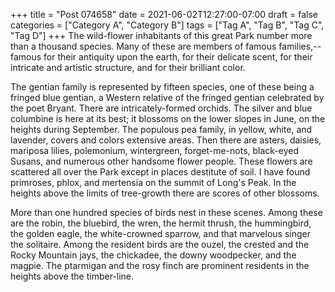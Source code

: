 +++
title = "Post 074658"
date = 2021-06-02T12:27:00-07:00
draft = false
categories = ["Category A", "Category B"]
tags = ["Tag A", "Tag B", "Tag C", "Tag D"]
+++
The wild-flower inhabitants of this great Park number more than a thousand species. Many of these are members of famous families,--famous for their antiquity upon the earth, for their delicate scent, for their intricate and artistic structure, and for their brilliant color.

The gentian family is represented by fifteen species, one of these being a fringed blue gentian, a Western relative of the fringed gentian celebrated by the poet Bryant. There are intricately-formed orchids. The silver and blue columbine is here at its best; it blossoms on the lower slopes in June, on the heights during September. The populous pea family, in yellow, white, and lavender, covers and colors extensive areas. Then there are asters, daisies, mariposa lilies, polemonium, wintergreen, forget-me-nots, black-eyed Susans, and numerous other handsome flower people. These flowers are scattered all over the Park except in places destitute of soil. I have found primroses, phlox, and mertensia on the summit of Long's Peak. In the heights above the limits of tree-growth there are scores of other blossoms.

More than one hundred species of birds nest in these scenes. Among these are the robin, the bluebird, the wren, the hermit thrush, the hummingbird, the golden eagle, the white-crowned sparrow, and that marvelous singer the solitaire. Among the resident birds are the ouzel, the crested and the Rocky Mountain jays, the chickadee, the downy woodpecker, and the magpie. The ptarmigan and the rosy finch are prominent residents in the heights above the timber-line.
